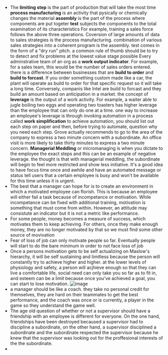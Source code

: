 * The **limiting step** is the part of production that will take the most time
**process manufacturing** is an activity that pysically or chemically changes the material
**assembly** is the part of the process where components are put togeter
**test** subjects the components to the total examination of its characteristics
For example, training a sales force follows the above three operations. Coversion of large amounts of data to sales strategies is the process manufacturing. combination of various sales strategies into a coherent program is the assembly. test comes in the form of a "dry run" pitch.
a common rule of thumb should be to try to detect and fix problems at the lowest value stage possible
Every adminstrative team of an org as a **work output indicator**. For example, for a sales team, this would be the number of sales orders entered.
there is a difference between businesses that are **build to order** and **build to forcast**. If you order something custom made like a car, the plant will operate as build to order for that specific request so it will take a long time. Conversely, companis like Intel are build to forcast and they build an amount based on anticipation in a market.
the concept of **leverage** is the output of a work activity. For example, a waiter able to jugle boiling two eggs and operating two toasters has higher leverage than the employee that can only do one at a time.
one way to increase an employee's leverage is through invoking automation in a process called **work simplification**
to achieve automation, you should list out each step on paper and then, before trying to automate, question why you need each step.
Grove actually recommends to go to the area of the company to express a two minute concern with a subordinate. An office visit is more likely to take thirty minutes to express a two minute concern.
**Managerial Meddling** or micromanaging is when you dictate to the employee the exact steps and this can be an example of negative leverage.
the thought is that with managerial meddling, the subordinate will begin to feel more restricted and show less initiative.
It's a good idea to have focus time once and awhile and have an automated message or status tell users that a certain employee is busy and won't be available for this time unless it is urgent.
* The best that a manager can hope for is to create an environment in which a motivated employee can florish. This is because an employee will either fail a task because of incompetance or motivation. While incompetance can be fixed with additional training, motivation is something that must come from within. However, an attitude may consistute an indicator but it is not a metric like performance.
* For some people, money becomes a measure of success, which motivates them to keep achieving. For others, once they make enough money, they are no longer motivated by that so we must find some other source of movivation
* Fear of loss of job can only motivate people so far. Eventually people will start to do the bare minimum in order to not face loss of job
* Once a persons motivation gets to be self actualizing on Maslow's hierarchy, it will be self sustaining and limitless because the person will constantly try to achieve higher and higher. at the lower levels of physiology and safety, a person will acjhieve enough so that they can live a comfortable life, social need can only take you so far as to fit in, and esteem can be a limit because once you've achieved a goal, you can start to lose motivation. ![image](https://github.com/bjellesma/Notes/assets/7660667/803833ec-b72f-43e0-a069-3fe4ef2ba9bf)
* a manager should be like a coach. they take no personal credit for themselves, they are hard on their teammates to get the best performance, and the coach was once or is currently, a player in the game so they understand the game well.
* The age old question of whether or not a supervisor should have a friendship with an employee is different for everyone. On the one hand, friendships have been destroyed becaused a supervisor had to discipline a subordinate, on the other hand, a supervisor disciplined a subordinate and the subordinate respected the supervisor because he knew that the supervisor was looking out for the proffesional interests of the the subordinate.
* 
